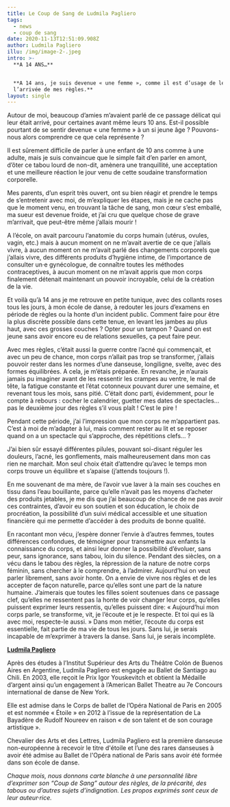```yaml
---
title: Le Coup de Sang de Ludmila Pagliero
tags:
  - news
  - coup de sang
date: 2020-11-13T12:51:09.908Z
author: Ludmila Pagliero
illu: /img/image-2-.jpeg
intro: >-
  **A 14 ANS…**


  **A 14 ans, je suis devenue « une femme », comme il est d’usage de le dire, à
  l’arrivée de mes règles.**
layout: single
---
```

Autour de moi, beaucoup d’amies m’avaient parlé de ce passage délicat qui leur était arrivé, pour certaines avant même leurs 10 ans. Est-il possible pourtant de se sentir devenue « une femme » à un si jeune âge ? Pouvons-nous alors comprendre ce que cela représente ?

Il est sûrement difficile de parler à une enfant de 10 ans comme à une adulte, mais je suis convaincue que le simple fait d’en parler en amont, d’ôter ce tabou lourd de non-dit, amènera une tranquillité, une acceptation et une meilleure réaction le jour venu de cette soudaine transformation corporelle.

Mes parents, d’un esprit très ouvert, ont su bien réagir et prendre le temps de s’entretenir avec moi, de m’expliquer les étapes, mais je ne cache pas que le moment venu, en trouvant la tâche de sang, mon cœur s’est emballé, ma sueur est devenue froide, et j’ai cru que quelque chose de grave m’arrivait, que peut-être même j’allais mourir !

A l’école, on avait parcouru l’anatomie du corps humain (utérus, ovules, vagin, etc.) mais à aucun moment on ne m’avait avertie de ce que j’allais vivre, à aucun moment on ne m’avait parlé des changements corporels que j’allais vivre, des différents produits d’hygiène intime, de l’importance de consulter un·e gynécologue, de connaître toutes les méthodes contraceptives, à aucun moment on ne m’avait appris que mon corps finalement détenait maintenant un pouvoir incroyable, celui de la création de la vie.

Et voilà qu’à 14 ans je me retrouve en petite tunique, avec des collants roses tous les jours, à mon école de danse, à redouter les jours d’examens en période de règles ou la honte d’un incident public. Comment faire pour être la plus discrète possible dans cette tenue, en levant les jambes au plus haut, avec ces grosses couches ? Opter pour un tampon ? Quand on est jeune sans avoir encore eu de relations sexuelles, ça peut faire peur.

Avec mes règles, c’était aussi la guerre contre l’acné qui commençait, et avec un peu de chance, mon corps n’allait pas trop se transformer, j’allais pouvoir rester dans les normes d’une danseuse, longiligne, svelte, avec des formes équilibrées. A cela, je m’étais préparée. En revanche, je n’aurais jamais pu imaginer avant de les ressentir les crampes au ventre, le mal de tête, la fatigue constante et l’état cotonneux pouvant durer une semaine, et revenant tous les mois, sans pitié. C’était donc parti, évidemment, pour le compte à rebours : cocher le calendrier, guetter mes dates de spectacles… pas le deuxième jour des règles s’il vous plaît ! C’est le pire !

Pendant cette période, j’ai l’impression que mon corps ne m’appartient pas. C’est à moi de m’adapter à lui, mais comment rester au lit et se reposer quand on a un spectacle qui s’approche, des répétitions clefs… ?

J’ai bien sûr essayé différentes pilules, pouvant soi-disant réguler les douleurs, l’acné, les gonflements, mais malheureusement dans mon cas rien ne marchait. Mon seul choix était d’attendre qu’avec le temps mon corps trouve un équilibre et s’apaise (j’attends toujours !).

En me souvenant de ma mère, de l’avoir vue laver à la main ses couches en tissu dans l’eau bouillante, parce qu’elle n’avait pas les moyens d’acheter des produits jetables, je me dis que j’ai beaucoup de chance de ne pas avoir ces contraintes, d’avoir eu son soutien et son éducation, le choix de procréation, la possibilité d’un suivi médical accessible et une situation financière qui me permette d’accéder à des produits de bonne qualité.

En racontant mon vécu, j’espère donner l’envie à d’autres femmes, toutes différences confondues, de témoigner pour transmettre aux enfants la connaissance du corps, et ainsi leur donner la possibilité d’évoluer, sans peur, sans ignorance, sans tabou, loin du silence. Pendant des siècles, on a vécu dans le tabou des règles, la répression de la nature de notre corps féminin, sans chercher à le comprendre, à l’admirer. Aujourd’hui on veut parler librement, sans avoir honte. On a envie de vivre nos règles et de les accepter de façon naturelle, parce qu’elles sont une part de la nature humaine. J’aimerais que toutes les filles soient soutenues dans ce passage clef, qu’elles ne ressentent pas la honte de voir changer leur corps, qu’elles puissent exprimer leurs ressentis, qu’elles puissent dire: « Aujourd’hui mon corps parle, se transforme, vit, je l’écoute et je le respecte. Et toi qui es là avec moi, respecte-le aussi. » Dans mon métier, l’écoute du corps est essentielle, fait partie de ma vie de tous les jours. Sans lui, je serais incapable de m’exprimer à travers la danse. Sans lui, je serais incomplète.

****[**Ludmila Pagliero**](https://www.operadeparis.fr/magazine/ludmila-pagliero)****

Après des études à l’Institut Supérieur des Arts du Théâtre Colón de Buenos Aires en Argentine, Ludmila Pagliero est engagée au Ballet de Santiago au Chili. En 2003, elle reçoit le Prix Igor Youskevitch et obtient la Médaille d’argent ainsi qu’un engagement à l’American Ballet Theatre au 7e Concours international de danse de New York. 

Elle est admise dans le Corps de ballet de l’Opéra National de Paris en 2005 et est nommée « Étoile » en 2012 à l’issue de la représentation de La Bayadère de Rudolf Noureev en raison « de son talent et de son courage artistique ». 

Chevalier des Arts et des Lettres, Ludmila Pagliero est la première danseuse non-européenne à recevoir le titre d'étoile et l’une des rares danseuses à avoir été admise au Ballet de l'Opéra national de Paris sans avoir été formée dans son école de danse.

_Chaque mois, nous donnons carte blanche à une personnalité libre d’exprimer son “Coup de Sang” autour des règles, de la précarité, des tabous ou d’autres sujets d’indignation. Les propos exprimés sont ceux de leur auteur·rice._
